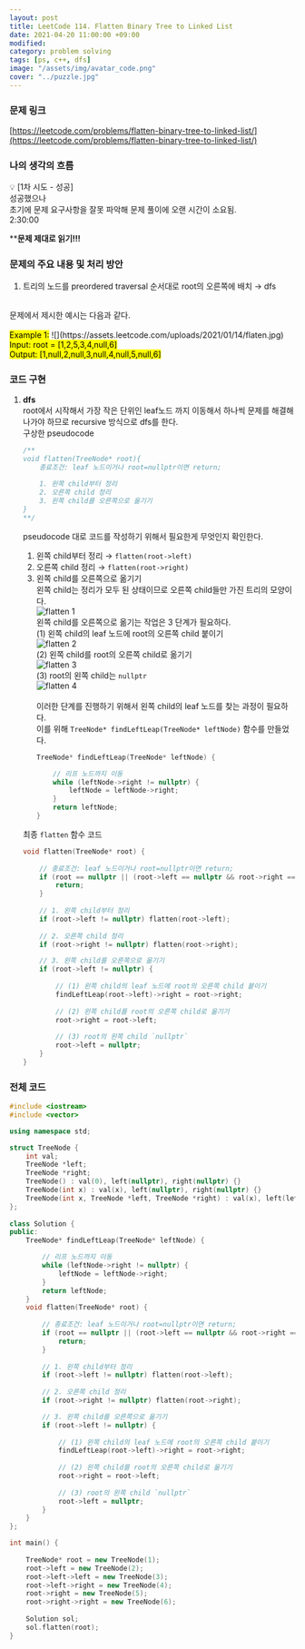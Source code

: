 ```yaml
---
layout: post
title: LeetCode 114. Flatten Binary Tree to Linked List
date: 2021-04-20 11:00:00 +09:00
modified: 
category: problem solving
tags: [ps, c++, dfs]
image: "/assets/img/avatar_code.png"
cover: "../puzzle.jpg"
---
```


### 문제 링크
[https://leetcode.com/problems/flatten-binary-tree-to-linked-list/](https://leetcode.com/problems/flatten-binary-tree-to-linked-list/)

### 나의 생각의 흐름
💡 [1차 시도 - 성공]<br> 
    성공했으나<br> 
    초기에 문제 요구사항을 잘못 파악해 문제 풀이에 오랜 시간이 소요됨.<br>
    2:30:00<br>

****문제 제대로 읽기!!!**

### 문제의 주요 내용 및 처리 방안
1. 트리의 노드를 preordered traversal 순서대로 root의 오른쪽에 배치 → dfs<br>
<br>
문제에서 제시한 예시는 다음과 같다.<br>
<br>
<mark>Example 1:</mark>
![](https://assets.leetcode.com/uploads/2021/01/14/flaten.jpg)
<mark>Input: root = [1,2,5,3,4,null,6]<br>
Output: [1,null,2,null,3,null,4,null,5,null,6]</mark>

### 코드 구현 
1. **dfs**<br>
    root에서 시작해서 가장 작은 단위인 leaf노드 까지 이동해서 하나씩 문제를 해결해나가야 하므로 recursive 방식으로 dfs를 한다.<br>
    구상한 pseudocode<br>
    ```cpp
    /**
    void flatten(TreeNode* root){
        종료조건: leaf 노드이거나 root=nullptr이면 return;
        
        1. 왼쪽 child부터 정리
        2. 오른쪽 child 정리
        3. 왼쪽 child를 오른쪽으로 옮기기
    }
    **/
    ```
    pseudocode 대로 코드를 작성하기 위해서 필요한게 무엇인지 확인한다.<br>
    1. 왼쪽 child부터 정리 → `flatten(root->left)`
    2. 오른쪽 child 정리 → `flatten(root->right)`
    3. 왼쪽 child를 오른쪽으로 옮기기<br>
        왼쪽 child는 정리가 모두 된 상태이므로 오른쪽 child들만 가진 트리의 모양이다.<br>
        ![flatten 1](https://github.com/krispediadot/krispediadot.github.io/blob/master/_posts/cs/problem-solving/2021-04-20-leetcode-114/flatten_1.jpeg?raw=true)<br>
        왼쪽 child를 오른쪽으로 옮기는 작업은 3 단계가 필요하다.<br>
        (1) 왼쪽 child의 leaf 노드에 root의 오른쪽 child 붙이기<br>
        ![flatten 2](https://github.com/krispediadot/krispediadot.github.io/blob/master/_posts/cs/problem-solving/2021-04-20-leetcode-114/flatten_2.jpeg?raw=true)<br>
        (2) 왼쪽 child를 root의 오른쪽 child로 옮기기<br>
        ![flatten 3](https://github.com/krispediadot/krispediadot.github.io/blob/master/_posts/cs/problem-solving/2021-04-20-leetcode-114/flatten_3.jpeg?raw=true)<br>
        (3) root의 왼쪽 child는 `nullptr`<br>
        ![flatten 4](https://github.com/krispediadot/krispediadot.github.io/blob/master/_posts/cs/problem-solving/2021-04-20-leetcode-114/flatten_4.jpeg?raw=true)<br>
        <br>
        이러한 단계를 진행하기 위해서 왼쪽 child의 leaf 노드를 찾는 과정이 필요하다.<br>
        이를 위해 `TreeNode* findLeftLeap(TreeNode* leftNode)` 함수를 만들었다.<br>
        ```cpp
        TreeNode* findLeftLeap(TreeNode* leftNode) {

            // 리프 노드까지 이동
            while (leftNode->right != nullptr) {
                leftNode = leftNode->right;
            }
            return leftNode;
        }
        ```

    최종 `flatten` 함수 코드<br>
    ```cpp
    void flatten(TreeNode* root) {
        
        // 종료조건: leaf 노드이거나 root=nullptr이면 return;
        if (root == nullptr || (root->left == nullptr && root->right == nullptr)) {
            return;
        }
        
        // 1. 왼쪽 child부터 정리
        if (root->left != nullptr) flatten(root->left);
        
        // 2. 오른쪽 child 정리
        if (root->right != nullptr) flatten(root->right);

        // 3. 왼쪽 child를 오른쪽으로 옮기기
        if (root->left != nullptr) {
            
            // (1) 왼쪽 child의 leaf 노드에 root의 오른쪽 child 붙이기
            findLeftLeap(root->left)->right = root->right;
            
            // (2) 왼쪽 child를 root의 오른쪽 child로 옮기기
            root->right = root->left;
            
            // (3) root의 왼쪽 child `nullptr`
            root->left = nullptr;
        }
    }
    ```

### 전체 코드
```c++
#include <iostream>
#include <vector>

using namespace std;

struct TreeNode {
    int val;
    TreeNode *left;
    TreeNode *right;
    TreeNode() : val(0), left(nullptr), right(nullptr) {}
    TreeNode(int x) : val(x), left(nullptr), right(nullptr) {}
    TreeNode(int x, TreeNode *left, TreeNode *right) : val(x), left(left), right(right) {}
};
 
class Solution {
public:
    TreeNode* findLeftLeap(TreeNode* leftNode) {

        // 리프 노드까지 이동
        while (leftNode->right != nullptr) {
            leftNode = leftNode->right;
        }
        return leftNode;
    }
    void flatten(TreeNode* root) {
        
        // 종료조건: leaf 노드이거나 root=nullptr이면 return;
        if (root == nullptr || (root->left == nullptr && root->right == nullptr)) {
            return;
        }
        
        // 1. 왼쪽 child부터 정리
        if (root->left != nullptr) flatten(root->left);
        
        // 2. 오른쪽 child 정리
        if (root->right != nullptr) flatten(root->right);

        // 3. 왼쪽 child를 오른쪽으로 옮기기
        if (root->left != nullptr) {
            
            // (1) 왼쪽 child의 leaf 노드에 root의 오른쪽 child 붙이기
            findLeftLeap(root->left)->right = root->right;
            
            // (2) 왼쪽 child를 root의 오른쪽 child로 옮기기
            root->right = root->left;
            
            // (3) root의 왼쪽 child `nullptr`
            root->left = nullptr;
        }
    }
};

int main() {
    
    TreeNode* root = new TreeNode(1);
    root->left = new TreeNode(2);
    root->left->left = new TreeNode(3);
    root->left->right = new TreeNode(4);
    root->right = new TreeNode(5);
    root->right->right = new TreeNode(6);
    
    Solution sol;
    sol.flatten(root);
}
```
